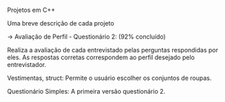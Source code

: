 Projetos em C++

Uma breve descrição de cada projeto


-> Avaliação de Perfil - Questionário 2: (92% concluído)

Realiza a avaliação de cada entrevistado pelas perguntas respondidas por eles. As respostas corretas correspondem ao perfil
desejado pelo entrevistador.


Vestimentas, struct:
Permite o usuário escolher os conjuntos de roupas.



Questionário Simples:
A primeira versão questionário 2.
